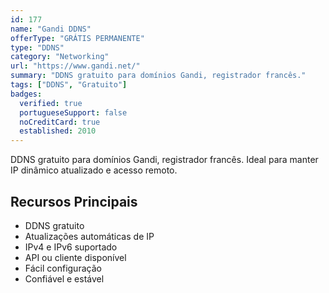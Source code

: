 ```yaml
---
id: 177
name: "Gandi DDNS"
offerType: "GRÁTIS PERMANENTE"
type: "DDNS"
category: "Networking"
url: "https://www.gandi.net/"
summary: "DDNS gratuito para domínios Gandi, registrador francês."
tags: ["DDNS", "Gratuito"]
badges:
  verified: true
  portugueseSupport: false
  noCreditCard: true
  established: 2010
---
```


DDNS gratuito para domínios Gandi, registrador francês. Ideal para manter IP dinâmico atualizado e acesso remoto.

## Recursos Principais

- DDNS gratuito
- Atualizações automáticas de IP
- IPv4 e IPv6 suportado
- API ou cliente disponível
- Fácil configuração
- Confiável e estável
